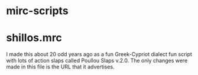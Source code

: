 # mirc-scripts

# shillos.mrc

I made this about 20 odd years ago as a fun Greek-Cypriot dialect fun script with lots of action slaps called Poullou Slaps v.2.0. 
The only changes were made in this file is the URL that it advertises.
